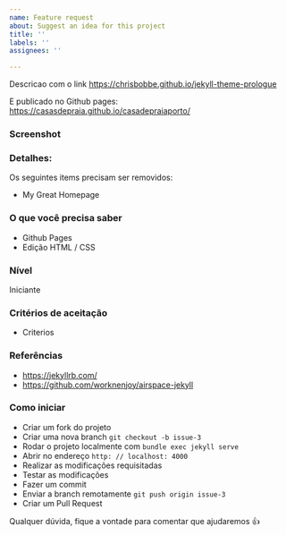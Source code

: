 ```yaml
---
name: Feature request
about: Suggest an idea for this project
title: ''
labels: ''
assignees: ''

---
```


Descricao com o link https://chrisbobbe.github.io/jekyll-theme-prologue

E publicado no Github pages: https://casasdepraia.github.io/casadepraiaporto/

### Screenshot



### Detalhes:

Os seguintes items precisam ser removidos:
- My Great Homepage

### O que você precisa saber
- Github Pages
- Edição HTML / CSS

### Nível 
Iniciante

### Critérios de aceitação
- Criterios

### Referências
- https://jekyllrb.com/
- https://github.com/worknenjoy/airspace-jekyll

### Como iniciar
- Criar um fork do projeto
- Criar uma nova branch `git checkout -b issue-3`
- Rodar o projeto localmente com `bundle exec jekyll serve`
- Abrir no endereço `http: // localhost: 4000`
- Realizar as modificações requisitadas
- Testar as modificações
- Fazer um commit
- Enviar a branch remotamente `git push origin issue-3`
- Criar um Pull Request

Qualquer dúvida, fique a vontade para comentar que ajudaremos :+1: 
